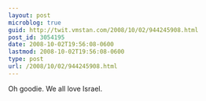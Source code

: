 ```yaml
---
layout: post
microblog: true
guid: http://twit.vmstan.com/2008/10/02/944245908.html
post_id: 3054195
date: 2008-10-02T19:56:08-0600
lastmod: 2008-10-02T19:56:08-0600
type: post
url: /2008/10/02/944245908.html
---
```

Oh goodie. We all love Israel.
